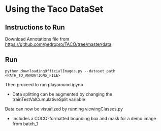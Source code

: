 # Using the Taco DataSet

## Instructions to Run
Download Annotations file from https://github.com/pedropro/TACO/tree/master/data

## Run
```
python downloadingOfficialImages.py --dataset_path <PATH_TO_ANNOATIONS_FILE>
```
Then proceed to run playaround.ipynb
 - Data splitting can be augmented by changing the trainTestValCumulativeSplit variable

Data can now be visualized by running viewingClasses.py
 - Includes a COCO-formatted bounding box and mask for a demo image from batch_1
